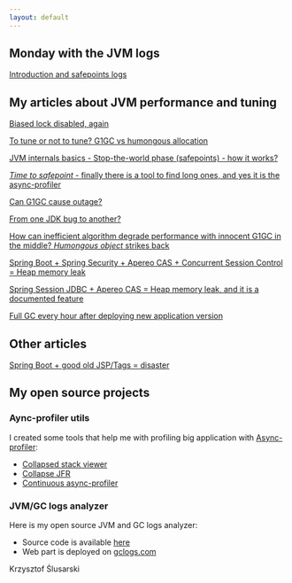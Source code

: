 ```yaml
---
layout: default
---
```


## Monday with the JVM logs

[Introduction and safepoints logs](2021/07/16/monday-intro.html)

## My articles about JVM performance and tuning
[Biased lock disabled, again](2020/11/09/biased.html)

[To tune or not to tune? G1GC vs humongous allocation](2020/11/10/humongous.html)

[JVM internals basics - Stop-the-world phase (safepoints) - how it works?](2020/11/13/stw.html)

[_Time to safepoint_ - finally there is a tool to find long ones, and yes it is the async-profiler](2020/11/14/tts.html)

[Can G1GC cause outage?](2020/11/29/g1outage.html)

[From one JDK bug to another?](2020/12/14/jdkbugs.html)

[How can inefficient algorithm degrade performance with innocent G1GC in the middle? _Humongous object_ strikes back](2021/01/14/inefficient.html)

[Spring Boot + Spring Security + Apereo CAS + Concurrent Session Control = Heap memory leak](2021/02/26/casboot.html)

[Spring Session JDBC + Apereo CAS = Heap memory leak, and it is a documented feature](2021/05/13/casspringjdbc.html)

[Full GC every hour after deploying new application version](2021/05/16/fullgc.html)

## Other articles
[Spring Boot + good old JSP/Tags = disaster](2021/04/04/bootjsp.html)

## My open source projects
### Aync-profiler utils
I created some tools that help me with profiling big application with [Async-profiler](https://github.com/jvm-profiling-tools/async-profiler): 
* [Collapsed stack viewer](https://github.com/krzysztofslusarski/collapsed-stack-viewer)
* [Collapse JFR](https://github.com/krzysztofslusarski/collapse-jfr)
* [Continuous async-profiler](https://github.com/krzysztofslusarski/continuous-async-profiler)

### JVM/GC logs analyzer
Here is my open source JVM and GC logs analyzer:
* Source code is available [here](https://github.com/krzysztofslusarski/jvm-gc-logs-analyzer) 
* Web part is deployed on [gclogs.com](http://gclogs.com/)

Krzysztof Ślusarski